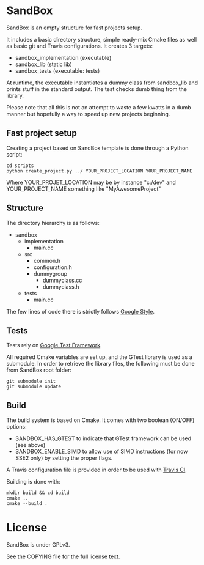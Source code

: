 SandBox
==================================

SandBox is an empty structure for fast projects setup.

It includes a basic directory structure, simple ready-mix Cmake files as well as basic git and Travis configurations.
It creates 3 targets:
- sandbox_implementation (executable)
- sandbox_lib (static lib)
- sandbox_tests (executable: tests)

At runtime, the executable instantiates a dummy class from sandbox_lib and prints stuff in the standard output.
The test checks dumb thing from the library.

Please note that all this is not an attempt to waste a few kwatts in a dumb manner but hopefully a way to speed up new projects beginning.

Fast project setup
------------------

Creating a project based on SandBox template is done through a Python script:

    cd scripts
    python create_project.py ../ YOUR_PROJECT_LOCATION YOUR_PROJECT_NAME

Where YOUR_PROJET_LOCATION may be by instance "c:/dev" and YOUR_PROJECT_NAME something like "MyAwesomeProject"

Structure
---------

The directory hierarchy is as follows:
- sandbox
  - implementation
    - main.cc
  - src
    - common.h
    - configuration.h
    - dummygroup
      - dummyclass.cc
      - dummyclass.h
  - tests
    - main.cc

The few lines of code there is strictly follows [Google Style](http://google-styleguide.googlecode.com/svn/trunk/cppguide.xml).

Tests
-----

Tests rely on [Google Test Framework](http://code.google.com/p/googletest/).

All required Cmake variables are set up, and the GTest library is used as a submodule. In order to retrieve the library files, the following must be done from SandBox root folder:

    git submodule init
    git submodule update

Build
-----

The build system is based on Cmake.
It comes with two boolean (ON/OFF) options:
- SANDBOX_HAS_GTEST to indicate that GTest framework can be used (see above)
- SANDBOX_ENABLE_SIMD to allow use of SIMD instructions (for now SSE2 only) by setting the proper flags.

A Travis configuration file is provided in order to be used with [Travis CI](https://travis-ci.org/).

Building is done with:

    mkdir build && cd build
    cmake ..
    cmake --build .

License
==================================
SandBox is under GPLv3.

See the COPYING file for the full license text.
